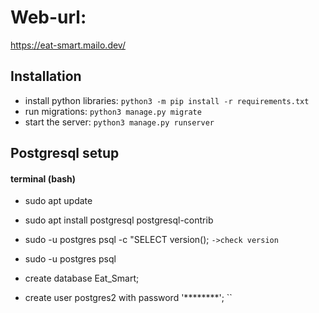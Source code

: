 # Web-url: 
https://eat-smart.mailo.dev/

## Installation
- install python libraries: `python3 -m pip install -r requirements.txt `
- run migrations: `python3 manage.py migrate`
- start the server: `python3 manage.py runserver`

##  Postgresql setup
#### terminal (bash)

- sudo apt update
- sudo apt install postgresql postgresql-contrib
- sudo -u postgres psql -c "SELECT version();   `->check version`
- sudo -u postgres psql 

- create database Eat_Smart;
- create user postgres2 with password '********'; ``
